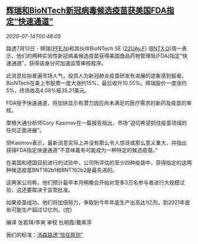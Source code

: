 <!--1594688189000-->
[辉瑞和BioNTech新冠病毒候选疫苗获美国FDA指定“快速通道”](https://cn.reuters.com/article/pfizerbiontechvaccine-0713-mon-idCNKCS24F02F)
------

<div><i>2020-07-14T00:48:05</i></div><div class="StandardArticleBody_body"><p>路透7月13日 - 辉瑞(<span id="symbol_PFE.N_0"><a href="//www.reuters.com/companies/PFE.N">PFE.N</a></span>)和其伙伴BioNTech SE (<span id="symbol_22UAy.F_1"><a href="//www.reuters.com/companies/22UAy.F">22UAy.F</a></span>) (<span id="symbol_BNTX.O_2"><a href="//www.reuters.com/companies/BNTX.O">BNTX.O</a></span>)周一表示，他们的两种实验性新冠病毒候选疫苗获得美国食品药物管理局(FDA)指定“快速通道”，获得该身分可加速监管审核程序。 </p><p>此消息拉抬普遍市场人气，投资人为新冠肺炎疫苗研发有进展的迹象感到振奋。BioNTech在美上市股票一度大涨约15%，最后收升10.55%。辉瑞股价一度涨约5%，终场收高4.08%报35.21美元。 </p><p>FDA授予快速通道，将加快显示有潜力因应尚未满足的医疗需求的新药及疫苗的审核。 </p><p>摩根大通分析师Cory Kasimov在一篇报告指出，市场“迫切希望抓住疫苗领域的任何正面进展”。 </p><p>但Kasimov表示，最新消息实际上并没有那么令人惊讶或那么意义重大，并指出获得FDA指定快速通道“不意味着有可能成为一种特定的候选疫苗。” </p><p>在美国和德国目前进行的试验中，公司所评估的至少四种疫苗中，获得指定的这两种候选疫苗BNT162b1和BNT162b2是最先进的。 </p><p>这两家公司称，他们预计最早本月稍晚会开始对至多3万名参与者进行大规模试验，这还要取决于监管批准。 </p><p>如果疫苗成功，他们将加倍努力，争取到今年年底生产出高达1亿剂，到2021年底有可能生产超过12亿剂。(完)  </p><div class="Attribution_container"><div class="Attribution_attribution"><p class="Attribution_content">编译 张若琪/李爽  审校 杜明霞/戴素萍 </p></div></div><div class="StandardArticleBody_trustBadgeContainer"><span class="StandardArticleBody_trustBadgeTitle">我们的标准：</span><span class="trustBadgeUrl"><a href="https://www.thomsonreuters.cn/content/dam/openweb/documents/pdf/china/brochures/about-us-1.pdf">汤森路透“信任原则”</a></span></div></div>
